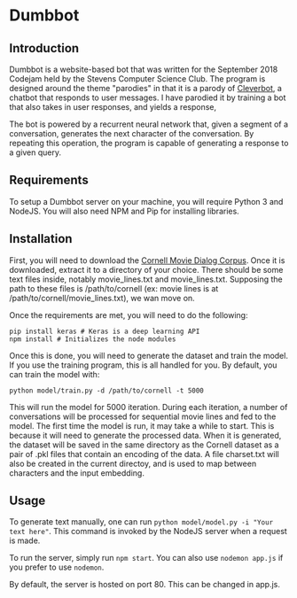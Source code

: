 
# Dumbbot

## Introduction

Dumbbot is a website-based bot that was written for the September 2018 Codejam
held by the Stevens Computer Science Club. The program is designed around the
theme "parodies" in that it is a parody of [Cleverbot](http://cleverbot.com), a
chatbot that responds to user messages. I have parodied it by training a bot
that also takes in user responses, and yields a response,

The bot is powered by a recurrent neural network that, given a segment of a
conversation, generates the next character of the conversation. By repeating this
operation, the program is capable of generating a response to a given query.

## Requirements

To setup a Dumbbot server on your machine, you will require Python 3 and NodeJS.
You will also need NPM and Pip for installing libraries.

## Installation

First, you will need to download the
[Cornell Movie Dialog Corpus](http://www.cs.cornell.edu/~cristian//Cornell_Movie-Dialogs_Corpus.html).
Once it is downloaded, extract it to a directory of your choice. There should be
some text files inside, notably movie\_lines.txt and movie\_lines.txt. Supposing
the path to these files is /path/to/cornell (ex: movie lines is at /path/to/cornell/movie\_lines.txt),
we wan move on.

Once the requirements are met, you will need to do the following:

```
pip install keras # Keras is a deep learning API
npm install # Initializes the node modules
```

Once this is done, you will need to generate the dataset and train the model.
If you use the training program, this is all handled for you. By default, you
can train the model with:

```
python model/train.py -d /path/to/cornell -t 5000
```

This will run the model for 5000 iteration. During each iteration, a number of
conversations will be processed for sequential movie lines and fed to the model.
The first time the model is run, it may take a while to start. This is because
it will need to generate the processed data. When it is generated, the dataset
will be saved in the same directory as the Cornell dataset as a pair of .pkl files
that contain an encoding of the data. A file charset.txt will also be created
in the current directoy, and is used to map between characters and the input
embedding.

## Usage

To generate text manually, one can run ```python model/model.py -i "Your text here"```.
This command is invoked by the NodeJS server when a request is made.

To run the server, simply run ```npm start```. You can also use ```nodemon app.js```
if you prefer to use ```nodemon```.

By default, the server is hosted on port 80. This can be changed in app.js.


